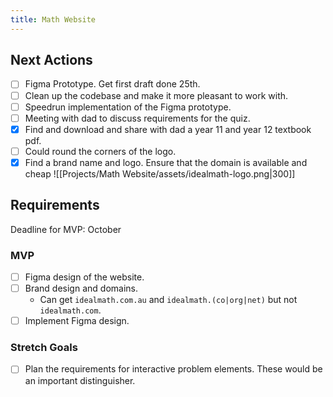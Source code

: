 ```yaml
---
title: Math Website
---
```


## Next Actions
- [ ] Figma Prototype. Get first draft done 25th.
- [ ] Clean up the codebase and make it more pleasant to work with.
- [ ] Speedrun implementation of the Figma prototype.
- [ ] Meeting with dad to discuss requirements for the quiz.
- [x] Find and download and share with dad a year 11 and year 12 textbook pdf.
- [ ] Could round the corners of the logo.
- [x] Find a brand name and logo. Ensure that the domain is available and cheap
![[Projects/Math Website/assets/idealmath-logo.png|300]]

## Requirements
Deadline for MVP: October
### MVP
- [ ] Figma design of the website.
- [ ] Brand design and domains.
    - Can get `idealmath.com.au` and `idealmath.(co|org|net)` but not `idealmath.com`.
- [ ] Implement Figma design.

### Stretch Goals
- [ ] Plan the requirements for interactive problem elements. These would be an important distinguisher.

